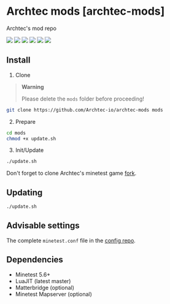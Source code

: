 # Archtec mods [archtec-mods]

Archtec's mod repo

![](https://img.shields.io/github/v/release/Archtec-io/archtec-mods)
![](https://img.shields.io/github/actions/workflow/status/Archtec-io/archtec-infra/merge-forks.yml?label=fork%20merger)
![](https://img.shields.io/github/actions/workflow/status/Archtec-io/archtec-infra/gitlab-mirror.yml?label=gitlab%20mirror)
![](https://img.shields.io/github/issues/Archtec-io/bugtracker)
![](https://img.shields.io/github/license/Archtec-io/archtec-mods)
![](https://img.shields.io/discord/886025453150801930?label=discord)


## Install

1. Clone

> **Warning**
>
> Please delete the `mods` folder before proceeding!

```bash
git clone https://github.com/Archtec-io/archtec-mods mods
```

2. Prepare

```bash
cd mods
chmod +x update.sh
```

3. Init/Update

```bash
./update.sh
```

Don't forget to clone Archtec's minetest game [fork](https://github.com/Archtec-io/minetest_game).

## Updating

```bash
./update.sh
```

## Advisable settings

The complete `minetest.conf` file in the [config repo](https://github.com/Archtec-io/config/blob/main/minetest.conf).

## Dependencies
- Minetest 5.6+
- LuaJIT (latest master)
- Matterbridge (optional)
- Minetest Mapserver (optional)

